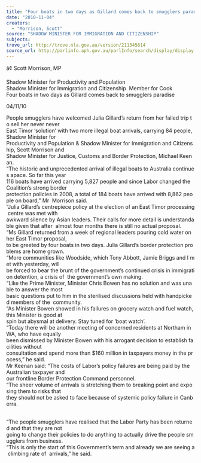 ```yaml
---
title: "Four boats in two days as Gillard comes back to smugglers paradise"
date: "2010-11-04"
creators:
  - "Morrison, Scott"
source: "SHADOW MINISTER FOR IMMIGRATION AND CITIZENSHIP"
subjects:
trove_url: http://trove.nla.gov.au/version/211345614
source_url: http://parlinfo.aph.gov.au/parlInfo/search/display/display.w3p;query=Id%3A%22media/pressrel/338006%22
---
```


 â¢ Scott Morrison, MP 

 Shadow Minister for Productivity and Population  Shadow Minister for Immigration and Citizenship  Member for Cook  Four boats in two days as Gillard comes back to smugglers paradise  

 04/11/10  

 People smugglers have welcomed Julia Gillard’s return from her failed trip to sell her never never  East Timor ‘solution’ with two more illegal boat arrivals, carrying 84 people, Shadow Minister for  Productivity and Population & Shadow Minister for Immigration and Citizenship, Scott Morrison and  Shadow Minister for Justice, Customs and Border Protection, Michael Keenan.     “The historic and unprecedented arrival of illegal boats to Australia continues apace. So far this year  116 boats have arrived carrying 5,827 people and since Labor changed the Coalition’s strong border  protection policies in 2008, a total of 184 boats have arrived with 8,862 people on board,” Mr  Morrison said.     “Julia Gillard’s centrepiece policy at the election of an East Timor processing centre was met with  awkward silence by Asian leaders. Their calls for more detail is understandable given that after  almost four months there is still no actual proposal.     “Ms Gillard returned from a week of regional leaders pouring cold water on her East Timor proposal,  to be greeted by four boats in two days. Julia Gillard’s border protection problems are home grown.     “More communities like Woodside, which Tony Abbott, Jamie Briggs and I met with yesterday, will  be forced to bear the brunt of the government’s continued crisis in immigration detention, a crisis of  the government’s own making.     “Like the Prime Minister, Minister Chris Bowen has no solution and was unable to answer the most  basic questions put to him in the sterilised discussions held with handpicked members of the  community.     “As Minister Bowen showed in his failures on grocery watch and fuel watch, this Minister is good at  spin but abysmal at delivery. Stay tuned for ‘boat watch’.     “Today there will be another meeting of concerned residents at Northam in WA, who have equally  been dismissed by Minister Bowen with his arrogant decision to establish facilities without  consultation and spend more than $160 million in taxpayers money in the process,” he said.     Mr Keenan said: “The costs of Labor’s policy failures are being paid by the Australian taxpayer and  our frontline Border Protection Command personnel.     “The sheer volume of arrivals is stretching them to breaking point and exposing them to risks that  they should not be asked to face because of systemic policy failure in Canberra.  

   “The people smugglers have realised that the Labor Party has been returned and that they are not  going to change their policies to do anything to actually drive the people smugglers from business.     “This is only the start of this Government’s term and already we are seeing a climbing rate of  arrivals,” he said. 


